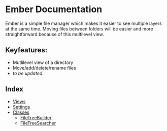 ﻿# Ember Documentation

Ember is a simple file manager which makes it easier to see multiple layers
at the same time. Moving files between folders will be easier and more straightforward because
of this multilevel view.


## Keyfeatures:
- Mutlilevel view of a directory
- Move/add/delete/rename files
- *to be updated*

## Index
- [Views](./forms/views.md)
- [Settings](./extra/settings.md)
- [Classes](./extra/classes.md)
  - [FileTreeBuilder](./extra/classes/builder.md)
  - [FileTreeSearcher](./extra/classes/searcher.md)
